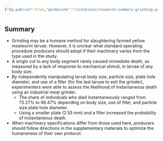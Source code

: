 ```yaml
---
{"dg-publish":true,"permalink":"/citations/research-summary-grinding-parameters-for-humane-slaughter-of-yellow-mealworm-larvae-rethink-priorities/","tags":["#insects"],"created":"2025-10-23T17:42:46.095+01:00","updated":"2025-10-23T18:12:10.235+01:00"}
---
```


## Summary
*   Grinding may be a humane method for slaughtering farmed yellow mealworm larvae. However, it is unclear what standard operating procedure producers should adopt if their machinery varies from the type used in the study.
*   A single cut to any body segment rarely caused immediate death, as measured by a lack of response to mechanical stimuli, in larvae of any body size.
*   By independently manipulating larval body size, particle size, plate hole diameter, and use of a filler (for the last larvae to exit the grinder), experimenters were able to assess the likelihood of instantaneous death using an industrial meat grinder.
    *   The share of individuals who died instantaneously ranged from 73.27% to 96.47% depending on body size, use of filler, and particle size plate hole diameter.
    *   Using a smaller plate (2.55 mm) and a filler increased the probability of instantaneous death.
*   When machinery specifications differ from those used here, producers should follow directions in the supplementary materials to optimize the humaneness of their own protocol.